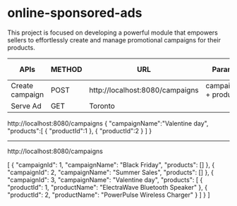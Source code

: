 # online-sponsored-ads
This project is focused on developing a powerful module that empowers sellers to effortlessly create and manage promotional campaigns for their products.


| APIs            | METHOD | URL                             | Parameters                            | Expected result |
| ----------------|--------|---------------------------------|---------------------------------------|-----------------|   
| Create campaign | POST   | http://localhost:8080/campaigns | campaignName<String> + products<LIST> |                 |
| Serve Ad        | GET    | Toronto                         |                                       |                 |


http://localhost:8080/campaigns
{
"campaignName":"Valentine day",
"products":[
{
"productId":1
},
{
"productId":2
}
]
}

---------------------

http://localhost:8080/campaigns

[
{
"campaignId": 1,
"campaignName": "Black Friday",
"products": []
},
{
"campaignId": 2,
"campaignName": "Summer Sales",
"products": []
},
{
"campaignId": 3,
"campaignName": "Valentine day",
"products": [
{
"productId": 1,
"productName": "ElectraWave Bluetooth Speaker"
},
{
"productId": 2,
"productName": "PowerPulse Wireless Charger"
}
]
}
]